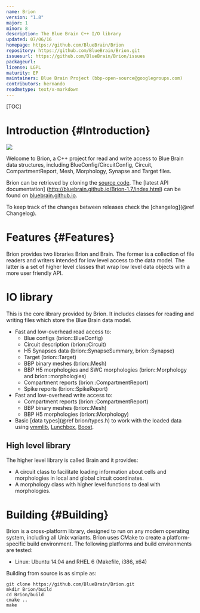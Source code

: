 ```yaml
---
name: Brion
version: "1.8"
major: 1
minor: 8
description: The Blue Brain C++ I/O library
updated: 07/06/16
homepage: https://github.com/BlueBrain/Brion
repository: https://github.com/BlueBrain/Brion.git
issuesurl: https://github.com/BlueBrain/Brion/issues
packageurl: 
license: LGPL
maturity: EP
maintainers: Blue Brain Project (bbp-open-source@googlegroups.com)
contributors: hernando
readmetype: text/x-markdown
---
```

[TOC]

# Introduction {#Introduction}

![](doc/BBPLOGO350.jpg)

Welcome to Brion, a C++ project for read and write access to Blue Brain data
structures, including BlueConfig/CircuitConfig, Circuit, CompartmentReport,
Mesh, Morphology, Synapse and Target files.

Brion can be retrieved by cloning the
[source code](https://github.com/BlueBrain/Brion.git).
The [latest API documentation]
(http://bluebrain.github.io/Brion-1.7/index.html) can be found on
[bluebrain.github.io](http://bluebrain.github.io).

To keep track of the changes between releases check the [changelog](@ref Changelog).

# Features {#Features}

Brion provides two libraries Brion and Brain. The former is a collection of file
readers and writers intended for low level access to the data model. The latter
is a set of higher level classes that wrap low level data objects with a more
user friendly API.

# IO library

This is the core library provided by Brion. It includes classes for reading
and writing files which store the Blue Brain data model.

* Fast and low-overhead read access to:
  * Blue configs (brion::BlueConfig)
  * Circuit description (brion::Circuit)
  * H5 Synapses data (brion::SynapseSummary, brion::Synapse)
  * Target (brion::Target)
  * BBP binary meshes (brion::Mesh)
  * BBP H5 morphologies and SWC morphologies (brion::Morphology and
    brion::morphologies)
  * Compartment reports (brion::CompartmentReport)
  * Spike reports (brion::SpikeReport)
* Fast and low-overhead write access to:
  * Compartment reports (brion::CompartmentReport)
  * BBP binary meshes (brion::Mesh)
  * BBP H5 morphologies (brion::Morphology)
* Basic [data types](@ref brion/types.h) to work with the loaded data using
  [vmmlib](http://vmml.github.io/vmmlib),
  [Lunchbox](http://eyescale.github.io/Lunchbox-1.8/index.html),
  [Boost](http://www.boost.org/doc/libs).

## High level library

The higher level library is called Brain and it provides:

* A circuit class to facilitate loading information about cells and
  morphologies in local and global circuit coordinates.
* A morphology class with higher level functions to deal with morphologies.

# Building {#Building}

Brion is a cross-platform library, designed to run on any modern operating
system, including all Unix variants. Brion uses CMake to create a
platform-specific build environment. The following platforms and build
environments are tested:

* Linux: Ubuntu 14.04 and RHEL 6 (Makefile, i386, x64)

Building from source is as simple as:

    git clone https://github.com/BlueBrain/Brion.git
    mkdir Brion/build
    cd Brion/build
    cmake ..
    make

